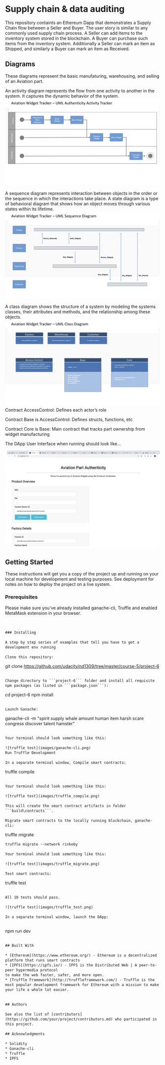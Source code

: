 # Supply chain & data auditing
This repository containts an Ethereum Dapp that demonstrates a Supply Chain flow between a Seller and Buyer. The user story is similar to any commonly used supply chain process. A Seller can add items to the inventory system stored in the blockchain. A Buyer can purchase such items from the inventory system. Additionally a Seller can mark an item as Shipped, and similarly a Buyer can mark an item as Received.

## Diagrams
These diagrams represent the basic manufaturing, warehousing, and selling of an Aviation part.

An activity diagram represents the flow from one activity to another in the system. It captures the dynamic behavior of the system. 
![Activity](https://github.com/djhavera/udacity_aviation/blob/master/Udacity_Blockchain_Eng_Activity.jpg)

A sequence diagram represents interaction between objects in the order or the sequence in which the interactions take place. A state diagram is a type of behavioral diagram that shows how an object moves through various states within its lifetime. 
![Sequence](https://github.com/djhavera/udacity_aviation/blob/master/Udacity_Blockchain_Eng_Sequence.jpg)

A class diagram shows the structure of a system by modeling the systems classes, their attributes and methods, and the relationship among these objects. 
![Class](https://github.com/djhavera/udacity_aviation/blob/master/Udacity_Blockchain_Eng_class.jpg)
Contract AccessControl: Defines each actor’s role

Contract Base is AccessControl: Defines structs, functions, etc

Contract Core is Base: Main contract that tracks part ownership from widget manufacturing

The DApp User Interface when running should look like...

![DAPP](https://github.com/djhavera/udacity_aviation/blob/master/front_end.png)

## Getting Started

These instructions will get you a copy of the project up and running on your local machine for development and testing purposes. See deployment for notes on how to deploy the project on a live system.

### Prerequisites

Please make sure you've already installed ganache-cli, Truffle and enabled MetaMask extension in your browser.

```


### Installing

A step by step series of examples that tell you have to get a development env running

Clone this repository:

```
git clone https://github.com/udacity/nd1309/tree/master/course-5/project-6
```

Change directory to ```project-6``` folder and install all requisite npm packages (as listed in ```package.json```):

```
cd project-6
npm install
```

Launch Ganache:

```
ganache-cli -m "spirit supply whale amount human item harsh scare congress discover talent hamster"
```

Your terminal should look something like this:

![truffle test](images/ganache-cli.png)
Run Truffle Development

In a separate terminal window, Compile smart contracts:

```
truffle compile
```

Your terminal should look something like this:

![truffle test](images/truffle_compile.png)

This will create the smart contract artifacts in folder ```build\contracts```.

Migrate smart contracts to the locally running blockchain, ganache-cli:

```
truffle migrate
```
truffle migrate --network rinkeby

Your terminal should look something like this:

![truffle test](images/truffle_migrate.png)

Test smart contracts:

```
truffle test
```

All 10 tests should pass.

![truffle test](images/truffle_test.png)

In a separate terminal window, launch the DApp:


```
npm run dev
```

## Built With

* [Ethereum](https://www.ethereum.org/) - Ethereum is a decentralized platform that runs smart contracts
* [IPFS](https://ipfs.io/) - IPFS is the Distributed Web | A peer-to-peer hypermedia protocol
to make the web faster, safer, and more open.
* [Truffle Framework](http://truffleframework.com/) - Truffle is the most popular development framework for Ethereum with a mission to make your life a whole lot easier.


## Authors

See also the list of [contributors](https://github.com/your/project/contributors.md) who participated in this project.

## Acknowledgments

* Solidity
* Ganache-cli
* Truffle
* IPFS
